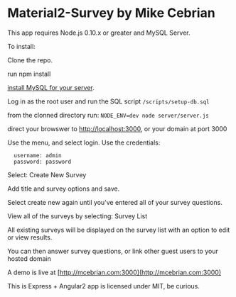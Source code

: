 # Material2-Survey by Mike Cebrian

This app requires Node.js 0.10.x or greater and MySQL Server.

To install:

Clone the repo.

run npm install

[install MySQL for your server](http://dev.mysql.com/doc/refman/5.7/en/installing.html).

Log in as the root user and run the SQL script `/scripts/setup-db.sql`

from the clonned directory run: `NODE_ENV=dev node server/server.js`

direct your browswer to [http://localhost:3000](http://localhost:3000), or your domain at port 3000

Use the menu, and select login.
Use the credentials:
```
  username: admin
  password: password
```

Select: Create New Survey

Add title and survey options and save.

Select create new again until you've entered all of your survey questions.

View all of the surveys by selecting: Survey List

All existing surveys will be displayed on the survey list with an option to edit or view results.

You can then answer survey questions, or link other guest users to your hosted domain

A demo is live at [http://mcebrian.com:3000](http://mcebrian.com:3000)

This is Express + Angular2 app is licensed under MIT, be curious.
